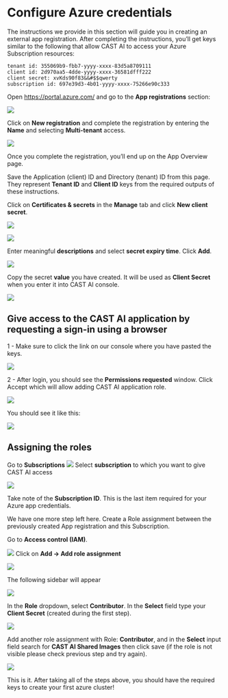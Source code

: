 # Configure Azure credentials

The instructions we provide in this section will guide you in creating an external app registration. After completing
the instructions, you’ll get keys similar to the following that allow CAST AI to access your Azure Subscription
resources:

```
tenant id: 355069b9-fbb7-yyyy-xxxx-83d5a8709111
client id: 2d970aa5-4dde-yyyy-xxxx-36581dfff222
client secret: xvKds90f83&&#$$qwerty
subscription id: 697e39d3-4b01-yyyy-xxxx-75266e90c333
```

Open <https://portal.azure.com/> and go to the **App registrations** section:

![](configuring-azure-credentials/azure1.png)

Click on **New registration** and complete the registration by entering the **Name** and selecting **Multi-tenant**
access.

![](configuring-azure-credentials/azure2.png)

Once you complete the registration, you’ll end up on the App Overview page.

Save the Application (client) ID and Directory (tenant) ID from this page. They represent **Tenant ID** and
**Client ID** keys from the required outputs of these instructions.

Click on **Certificates & secrets** in the **Manage** tab and click **New client secret**.

![](configuring-azure-credentials/azure3.png)

![](configuring-azure-credentials/azure4.png)

Enter meaningful **descriptions** and select **secret expiry time**. Click **Add**.

![](configuring-azure-credentials/azure5.png)

Copy the secret **value** you have created. It will be used as **Client Secret** when you enter it into CAST AI console.

![](configuring-azure-credentials/azure6.png)
## Give access to the CAST AI application by requesting a sign-in using a browser

1 - Make sure to click the link on our console where you have pasted the keys.

![](configuring-azure-credentials/2020-11-23-16-28-43.png)

2 - After login, you should see the **Permissions requested** window. Click Accept which will allow adding CAST AI
application role.

![](configuring-azure-credentials/2020-11-23-16-31-46.png)

You should see it like this:

![](configuring-azure-credentials/2020-11-23-16-32-46.png)

## Assigning the roles

Go to **Subscriptions**
![](configuring-azure-credentials/azure8.png)
Select **subscription** to which you want to give CAST AI access

![](configuring-azure-credentials/azure9.png)

Take note of the **Subscription ID**. This is the last item required for your Azure app credentials.

We have one more step left here. Create a Role assignment between the previously created App registration and this
Subscription.

Go to **Access control (IAM)**.

![](configuring-azure-credentials/azure10.png)
Click on **Add → Add role assignment**

![](configuring-azure-credentials/azure11.png)

The following sidebar will appear

![](configuring-azure-credentials/azure12.png)

In the **Role** dropdown, select **Contributor**. In the **Select** field type your **Client Secret** (created during the first step).

![](configuring-azure-credentials/!%5B%5D(2020-11-23-17-28-04.png).png)

Add another role assignment with Role: **Contributor**, and in the **Select** input field search for **CAST AI Shared Images** then click save (if the role is not visible please check previous step and try again).

![](configuring-azure-credentials/2020-11-23-17-37-30.png)

This is it. After taking all of the steps above, you should have the required keys to create your first azure cluster! 